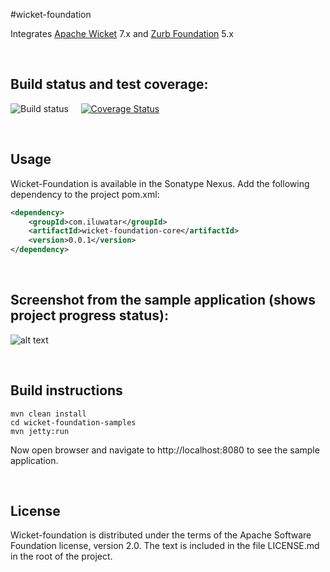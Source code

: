 #wicket-foundation

Integrates [Apache Wicket](http://wicket.apache.org/) 7.x and [Zurb Foundation](http://foundation.zurb.com/) 5.x

<br>

## Build status and test coverage:

![Build status](https://travis-ci.org/iluwatar/wicket-foundation.svg?branch=master)
&nbsp;&nbsp;&nbsp;
[![Coverage Status](https://coveralls.io/repos/iluwatar/wicket-foundation/badge.png?branch=master)](https://coveralls.io/r/iluwatar/wicket-foundation?branch=master)

<br>

## Usage

Wicket-Foundation is available in the Sonatype Nexus. Add the following dependency to the project pom.xml:

```xml
<dependency>
    <groupId>com.iluwatar</groupId>
    <artifactId>wicket-foundation-core</artifactId>
    <version>0.0.1</version>
</dependency>
```

<br>

## Screenshot from the sample application (shows project progress status):

![alt text](https://github.com/iluwatar/wicket-foundation/blob/master/catalog.jpg "Samples catalog")

<br>

## Build instructions

```
mvn clean install
cd wicket-foundation-samples
mvn jetty:run
```
Now open browser and navigate to http://localhost:8080 to see the sample application.

<br>

## License

Wicket-foundation is distributed under the terms of the Apache Software Foundation
license, version 2.0. The text is included in the file LICENSE.md in the root
of the project.
